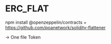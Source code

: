 # ERC_FLAT

npm install @openzeppelin/contracts
+
https://github.com/poanetwork/solidity-flattener

-> One file Token
